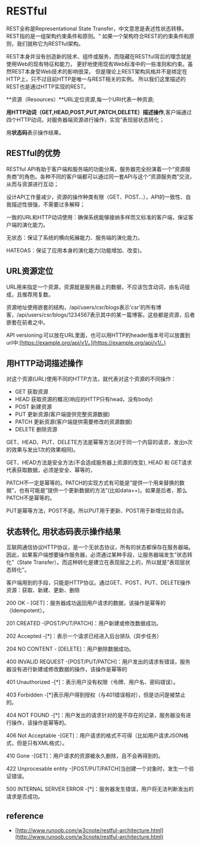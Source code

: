 # RESTful

REST全称是Representational State Transfer，中文意思是表述性状态转移。REST指的是一组架构约束条件和原则。" 如果一个架构符合REST的约束条件和原则，我们就称它为RESTful架构。

REST本身并没有创造新的技术、组件或服务，而隐藏在RESTful背后的理念就是使用Web的现有特征和能力， 更好地使用现有Web标准中的一些准则和约束。虽然REST本身受Web技术的影响很深， 但是理论上REST架构风格并不是绑定在HTTP上，只不过目前HTTP是唯一与REST相关的实例。 所以我们这里描述的REST也是通过HTTP实现的REST。

**资源（Resources）**URL定位资源,每一个URI代表一种资源;

**用HTTP动词（GET,HEAD,POST,PUT,PATCH,DELETE）描述操作**,客户端通过四个HTTP动词，对服务器端资源进行操作，实现”表现层状态转化；

用**状态码**表示操作结果。

## RESTful的优势

RESTful API有助于客户端和服务端的功能分离，服务器完全扮演着一个“资源服务商”的角色。各种不同的客户端都可以通过同一套API与这个“资源服务商”交流，从而与资源进行互动；

设计API工作量减少，资源的操作种类有限（GET、POST…），API的一致性、自我描述性很强，不需要过多解释；

一致的URL和HTTP动词使用：确保系统能够接纳多样而又标准的客户端，保证客户端的演化能力。

无状态：保证了系统的横向拓展能力、服务端的演化能力。

HATEOAS：保证了应用本身的演化能力\(功能增加、改变\)。

## URL资源定位

URL用来指定一个资源，资源就是服务器上的数据，不应该包含动词，由名词组成，且推荐用复数。

资源地址使用嵌套的结构，/api/users/csr/blogs表示’csr’的所有博客，/api/users/csr/blogs/1234567表示其中的某一篇博客。这些都是资源，后者嵌套在前者之中。

API versioning:可以放在URL里面，也可以用HTTP的header版本号可以放置到url中:[https://example.org/api/v1/。](https://example.org/api/v1/。)

## 用HTTP动词描述操作

对这个资源\(URL\)使用不同的HTTP方法，就代表对这个资源的不同操作：

* GET 获取资源
* HEAD 获取资源的概况\(响应的HTTP只有head，没有body\)
* POST 新建资源
* PUT 更新资源\(客户端提供完整资源数据\)
* PATCH 更新资源\(客户端提供需要修改的资源数据\)
* DELETE 删除资源

GET、HEAD、PUT、DELETE方法是幂等方法\(对于同一个内容的请求，发出n次的效果与发出1次的效果相同\)。

GET、HEAD方法是安全方法\(不会造成服务器上资源的改变\), HEAD 和 GET请求代表获取数据，必须是安全、幂等的，

PATCH不一定是幂等的。PATCH的实现方式有可能是”提供一个用来替换的数据”，也有可能是”提供一个更新数据的方法”\(比如data++\)。如果是后者，那么PATCH不是幂等的。

PUT是幂等方法，POST不是。所以PUT用于更新、POST用于新增比较合适。

## 状态转化, 用状态码表示操作结果

互联网通信协议HTTP协议，是一个无状态协议，所有的状态都保存在服务器端。因此，如果客户端想要操作服务器，必须通过某种手段，让服务器端发生”状态转化”（State Transfer）。而这种转化是建立在表现层之上的，所以就是”表现层状态转化”。

客户端用到的手段，只能是HTTP协议。通过GET、POST、PUT、DELETE操作资源：获取、新建、更新、删除

200 OK - \[GET\]：服务器成功返回用户请求的数据，该操作是幂等的（Idempotent）。

201 CREATED -\[POST/PUT/PATCH\]：用户新建或修改数据成功。

202 Accepted -\[\*\]：表示一个请求已经进入后台排队（异步任务）

204 NO CONTENT - \[DELETE\]：用户删除数据成功。

400 INVALID REQUEST -\[POST/PUT/PATCH\]：用户发出的请求有错误，服务器没有进行新建或修改数据的操作，该操作是幂等的

401 Unauthorized -\[\*\]：表示用户没有权限（令牌、用户名、密码错误）。

403 Forbidden -\[\*\]表示用户得到授权（与401错误相对），但是访问是被禁止的。

404 NOT FOUND -\[\*\]：用户发出的请求针对的是不存在的记录，服务器没有进行操作，该操作是幂等的。

406 Not Acceptable -\[GET\]：用户请求的格式不可得（比如用户请求JSON格式，但是只有XML格式）。

410 Gone -\[GET\]：用户请求的资源被永久删除，且不会再得到的。

422 Unprocesable entity -\[POST/PUT/PATCH\]当创建一个对象时，发生一个验证错误。

500 INTERNAL SERVER ERROR -\[\*\]：服务器发生错误，用户将无法判断发出的请求是否成功。

## reference

* [http://www.runoob.com/w3cnote/restful-architecture.html](http://www.runoob.com/w3cnote/restful-architecture.html)

